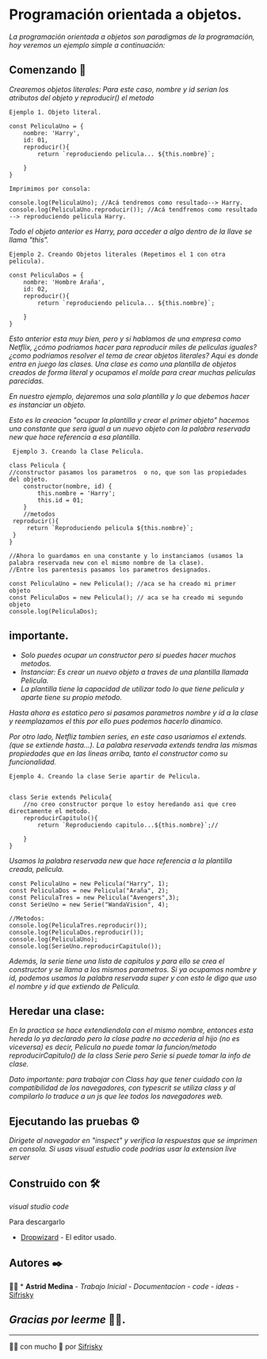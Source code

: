 # Programación orientada a objetos.

_La programación orientada a objetos son paradigmas de la programación, hoy veremos un ejemplo simple a continuación:_

## Comenzando 🚀

_Crearemos objetos literales:
Para este caso, nombre y id serian los atributos del objeto y reproducir() el metodo_


```
Ejemplo 1. Objeto literal.

const PeliculaUno = {
    nombre: 'Harry',
    id: 01,
    reproducir(){
        return `reproduciendo pelicula... ${this.nombre}`;
        
    }
}

Imprimimos por consola:

console.log(PeliculaUno); //Acá tendremos como resultado--> Harry.
console.log(PeliculaUno.reproducir()); //Acá tendfremos como resultado --> reproduciendo pelicula Harry.
```

_Todo el objeto anterior es Harry, para acceder a algo dentro de la llave se llama "this"._

```
Ejemplo 2. Creando Objetos literales (Repetimos el 1 con otra pelicula).

const PeliculaDos = {
    nombre: 'Hombre Araña',
    id: 02,
    reproducir(){
        return `reproduciendo pelicula... ${this.nombre}`;
        
    }
}
```


_Esto anterior esta muy bien, pero y si hablamos de una empresa como Netflix, ¿cómo podriamos hacer para reproducir miles de peliculas iguales? ¿como podriamos resolver el tema de crear objetos literales? Aqui es donde entra en juego las clases. Una clase es como una plantilla de objetos creados de forma literal y ocupamos el molde para crear muchas peliculas parecidas._

_En nuestro ejemplo, dejaremos una sola plantilla y lo que debemos hacer es instanciar un objeto._

_Esto es la creacion "ocupar la plantilla y crear el primer objeto" hacemos una constante que sera igual a un nuevo objeto con la palabra reservada new que hace referencia a esa plantilla._

```
 Ejemplo 3. Creando la Clase Pelicula.

class Pelicula {
//constructor pasamos los parametros  o no, que son las propiedades del objeto.
    constructor(nombre, id) {
        this.nombre = 'Harry';
        this.id = 01;
    }
    //metodos
 reproducir(){
     return `Reproduciendo pelicula ${this.nombre}`;
 }
}

//Ahora lo guardamos en una constante y lo instanciamos (usamos la palabra reservada new con el mismo nombre de la clase).
//Entre los parentesis pasamos los parametros designados.

const PeliculaUno = new Pelicula(); //aca se ha creado mi primer objeto
const PeliculaDos = new Pelicula(); // aca se ha creado mi segundo objeto
console.log(PeliculaDos);
```

## importante. 
- _Solo puedes ocupar un constructor pero si puedes hacer muchos metodos._
- _Instanciar: Es crear un nuevo objeto a traves de una plantilla llamada Pelicula._
- _La plantilla tiene la capacidad de utilizar todo lo que tiene pelicula y aparte tiene su propio metodo._


_Hasta ahora es estatico pero si pasamos parametros nombre y id a la clase y reemplazamos el this por ello pues podemos hacerlo dinamico._

_Por otro lado, Netfliz tambien series, en este caso usariamos el extends. (que se extiende hasta...). La palabra reservada extends tendra las mismas propiedades que en las lineas arriba, tanto el constructor como su funcionalidad._

```
Ejemplo 4. Creando la clase Serie apartir de Pelicula.


class Serie extends Pelicula{
    //no creo constructor porque lo estoy heredando asi que creo directamente el metodo.
    reproducirCapitulo(){
        return `Reproduciendo capitulo...${this.nombre}`;//

    }
}
```

_Usamos la palabra reservada new que hace referencia a la plantilla creada, pelicula._

```
const PeliculaUno = new Pelicula("Harry", 1);
const PeliculaDos = new Pelicula("Araña", 2);
const PeliculaTres = new Pelicula("Avengers",3);
const SerieUno = new Serie("WandaVision", 4);

//Metodos:
console.log(PeliculaTres.reproducir());
console.log(PeliculaDos.reproducir());
console.log(PeliculaUno);
console.log(SerieUno.reproducirCapitulo());
```

_Además, la serie tiene una lista de capitulos y para ello se crea el constructor y se llama a los mismos parametros. Si ya ocupamos nombre y id, podemos usamos la palabra reservada super y con esto le digo que uso el nombre y id que extiendo de Pelicula._

## Heredar una clase: 
_En la practica se hace extendiendola con el mismo nombre, entonces esta hereda lo ya declarado pero la clase padre no accederia al hijo (no es viceversa) es decir, Pelicula no puede tomar la funcion/metodo reproducirCapitulo() de la class Serie pero Serie si puede tomar la info de clase._


_Dato importante: para trabajar con Class hay que tener cuidado con la compatibilidad de los navegadores, con typescrit se utiliza class y al compilarlo lo traduce a un js que lee todos los navegadores web._


## Ejecutando las pruebas ⚙️

_Dirigete al navegador en "inspect" y verifica la respuestas que se imprimen en consola. Si usas visual estudio code podrias usar la extension live server_


## Construido con 🛠️

_visual studio code_

Para descargarlo
* [Dropwizard](https://code.visualstudio.com/download) - El editor usado.


## Autores ✒️

👩‍🚀 * **Astrid Medina** - *Trabajo Inicial - Documentacion - code - ideas* - [Sifrisky](https://github.com/Sifrisky)



## _Gracias por leerme_ 🎁🥰.



---
👩‍💻 con mucho 💛 por [Sifrisky](https://github.com/Sifrisky) 
